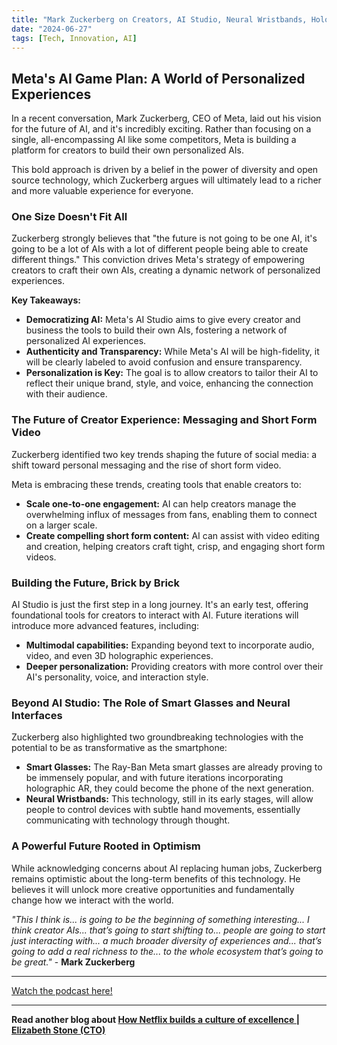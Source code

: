 ```yaml
---
title: "Mark Zuckerberg on Creators, AI Studio, Neural Wristbands, Holographic Smart Glasses, Picasso & More"
date: "2024-06-27"
tags: [Tech, Innovation, AI]
---
```


## Meta's AI Game Plan: A World of Personalized Experiences

In a recent conversation, Mark Zuckerberg, CEO of Meta, laid out his vision for the future of AI, and it's incredibly exciting. Rather than focusing on a single, all-encompassing AI like some competitors, Meta is building a platform for creators to build their own personalized AIs.

This bold approach is driven by a belief in the power of diversity and open source technology, which Zuckerberg argues will ultimately lead to a richer and more valuable experience for everyone.

### One Size Doesn't Fit All

Zuckerberg strongly believes that "the future is not going to be one AI, it's going to be a lot of AIs with a lot of different people being able to create different things." This conviction drives Meta's strategy of empowering creators to craft their own AIs, creating a dynamic network of personalized experiences.

**Key Takeaways:**

- **Democratizing AI:** Meta's AI Studio aims to give every creator and business the tools to build their own AIs, fostering a network of personalized AI experiences.
- **Authenticity and Transparency:** While Meta's AI will be high-fidelity, it will be clearly labeled to avoid confusion and ensure transparency.
- **Personalization is Key:** The goal is to allow creators to tailor their AI to reflect their unique brand, style, and voice, enhancing the connection with their audience.

### The Future of Creator Experience: Messaging and Short Form Video

Zuckerberg identified two key trends shaping the future of social media: a shift toward personal messaging and the rise of short form video.

Meta is embracing these trends, creating tools that enable creators to:

- **Scale one-to-one engagement:** AI can help creators manage the overwhelming influx of messages from fans, enabling them to connect on a larger scale.
- **Create compelling short form content:** AI can assist with video editing and creation, helping creators craft tight, crisp, and engaging short form videos.

### Building the Future, Brick by Brick

AI Studio is just the first step in a long journey. It's an early test, offering foundational tools for creators to interact with AI. Future iterations will introduce more advanced features, including:

- **Multimodal capabilities:** Expanding beyond text to incorporate audio, video, and even 3D holographic experiences.
- **Deeper personalization:** Providing creators with more control over their AI's personality, voice, and interaction style.

### Beyond AI Studio: The Role of Smart Glasses and Neural Interfaces

Zuckerberg also highlighted two groundbreaking technologies with the potential to be as transformative as the smartphone:

- **Smart Glasses:** The Ray-Ban Meta smart glasses are already proving to be immensely popular, and with future iterations incorporating holographic AR, they could become the phone of the next generation.
- **Neural Wristbands:** This technology, still in its early stages, will allow people to control devices with subtle hand movements, essentially communicating with technology through thought.

### A Powerful Future Rooted in Optimism

While acknowledging concerns about AI replacing human jobs, Zuckerberg remains optimistic about the long-term benefits of this technology. He believes it will unlock more creative opportunities and fundamentally change how we interact with the world.

_"This I think is... is going to be the beginning of something interesting... I think creator AIs... that’s going to start shifting to... people are going to start just interacting with... a much broader diversity of experiences and... that’s going to add a real richness to the... to the whole ecosystem that’s going to be great."_ - **Mark Zuckerberg**

---

<a href="https://youtube.com/watch?v=m88OV10vRLA" target="_blank">Watch the podcast here!</a>

---

**Read another blog about [How Netflix builds a culture of excellence | Elizabeth Stone (CTO)](./20240222-elizabethstone-lennyspodcast)**
